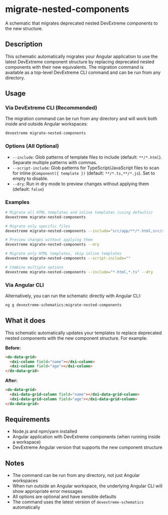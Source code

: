 # migrate-nested-components

A schematic that migrates deprecated nested DevExtreme components to the new structure.

## Description

This schematic automatically migrates your Angular application to use the latest DevExtreme component structure by replacing deprecated nested components with their new equivalents. The migration command is available as a top-level DevExtreme CLI command and can be run from any directory.

## Usage

### Via DevExtreme CLI (Recommended)

The migration command can be run from any directory and will work both inside and outside Angular workspaces:

```bash
devextreme migrate-nested-components
```

### Options (All Optional)

- `--include`: Glob patterns of template files to include (default: `**/*.html`). Separate multiple patterns with commas.
- `--script-include`: Glob patterns for TypeScript/JavaScript files to scan for inline `@Component({ template })` (default: `**/*.ts,**/*.js`). Set to empty to disable.
- `--dry`: Run in dry mode to preview changes without applying them (default: `false`)

### Examples

```bash
# Migrate all HTML templates and inline templates (using defaults)
devextreme migrate-nested-components

# Migrate only specific files
devextreme migrate-nested-components --include="src/app/**/*.html,src/shared/**/*.html"

# Preview changes without applying them
devextreme migrate-nested-components --dry

# Migrate only HTML templates, skip inline templates
devextreme migrate-nested-components --script-include=""

# Combine multiple options
devextreme migrate-nested-components --include="*.html,*.ts" --dry
```

### Via Angular CLI

Alternatively, you can run the schematic directly with Angular CLI:

```bash
ng g devextreme-schematics:migrate-nested-components
```

## What it does

This schematic automatically updates your templates to replace deprecated nested components with the new component structure. For example:

**Before:**
```html
<dx-data-grid>
  <dxi-column field="name"></dxi-column>
  <dxi-column field="age"></dxi-column>
</dx-data-grid>
```

**After:**
```html
<dx-data-grid>
  <dxi-data-grid-column field="name"></dxi-data-grid-column>
  <dxi-data-grid-column field="age"></dxi-data-grid-column>
</dx-data-grid>
```

## Requirements

- Node.js and npm/yarn installed
- Angular application with DevExtreme components (when running inside a workspace)
- DevExtreme Angular version that supports the new component structure

## Notes

- The command can be run from any directory, not just Angular workspaces
- When run outside an Angular workspace, the underlying Angular CLI will show appropriate error messages
- All options are optional and have sensible defaults
- The command uses the latest version of `devextreme-schematics` automatically
